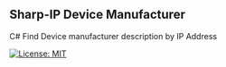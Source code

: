 
## Sharp-IP Device Manufacturer
C# Find Device manufacturer description by IP Address

 [![License: MIT](https://img.shields.io/badge/License-MIT-yellow.svg)](https://choosealicense.com/licenses/mit/)
